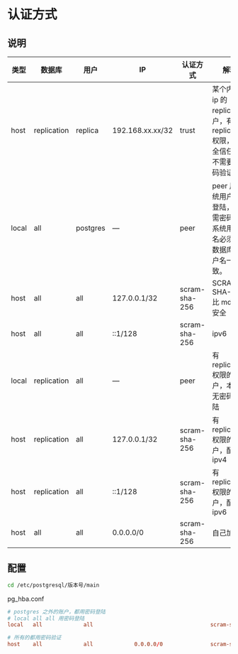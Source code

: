 # 认证方式

## 说明

| 类型  | 数据库      | 用户     | IP               | 认证方式      | 解释                                                                       |
| ----- | ----------- | -------- | ---------------- | ------------- | -------------------------------------------------------------------------- |
| host  | replication | replica  | 192.168.xx.xx/32 | trust         | 某个内网 ip 的 replica 用户，有 replication 权限，完全信任，不需要密码验证 |
| local | all         | postgres | —                | peer          | peer 用系统用户名登陆，无需密码；系统用户名必须与数据库用户名一致。        |
| host  | all         | all      | 127.0.0.1/32     | scram-sha-256 | SCRAM-SHA-256 比 md5 更安全                                                |
| host  | all         | all      | ::1/128          | scram-sha-256 | ipv6                                                                       |
| local | replication | all      | —                | peer          | 有 replication 权限的用户，本地无密码登陆                                  |
| host  | replication | all      | 127.0.0.1/32     | scram-sha-256 | 有 replication 权限的用户，配置 ipv4                                       |
| host  | replication | all      | ::1/128          | scram-sha-256 | 有 replication 权限的用户，配置 ipv6                                       |
| host  | all         | all      | 0.0.0.0/0        | scram-sha-256 | 自己加的                                                                   |

## 配置

```sh
cd /etc/postgresql/版本号/main
```

pg_hba.conf

```conf
# postgres 之外的账户，都用密码登陆
# local all all 用密码登陆
local   all             all                                     scram-sha-256

# 所有的都用密码验证
host    all             all             0.0.0.0/0               scram-sha-256
```
